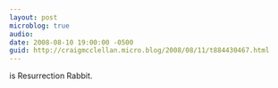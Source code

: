 ```yaml
---
layout: post
microblog: true
audio: 
date: 2008-08-10 19:00:00 -0500
guid: http://craigmcclellan.micro.blog/2008/08/11/t884430467.html
---
```

is Resurrection Rabbit.

